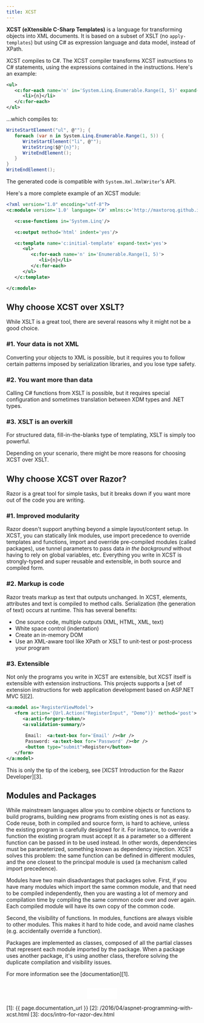 ```yaml
---
title: XCST
---
```


**XCST (eXtensible C-Sharp Templates)** is a language for transforming objects into XML documents. It is based on a subset of XSLT (no `apply-templates`) but using C# as expression language and data model, instead of XPath.

XCST compiles to C#. The XCST compiler transforms XCST instructions to C# statements, using the expressions contained in the instructions. Here's an example:

```xml
<ul>
   <c:for-each name='n' in='System.Linq.Enumerable.Range(1, 5)' expand-text='yes'>
      <li>{n}</li>
   </c:for-each>
</ul>
```

...which compiles to:

```csharp
WriteStartElement("ul", @""); {
   foreach (var n in System.Linq.Enumerable.Range(1, 5)) {
      WriteStartElement("li", @"");
      WriteString($@"{n}");
      WriteEndElement();
   }
}
WriteEndElement();
```

The generated code is compatible with `System.Xml.XmlWriter`'s API.

Here's a more complete example of an XCST module:

```xml
<?xml version="1.0" encoding="utf-8"?>
<c:module version='1.0' language='C#' xmlns:c='http://maxtoroq.github.io/XCST'>

   <c:use-functions in='System.Linq'/>

   <c:output method='html' indent='yes'/>

   <c:template name='c:initial-template' expand-text='yes'>
      <ul>
         <c:for-each name='n' in='Enumerable.Range(1, 5)'>
            <li>{n}</li>
         </c:for-each>
      </ul>
   </c:template>

</c:module>
```

Why choose XCST over XSLT?
--------------------------
While XSLT is a great tool, there are several reasons why it might not be a good choice.

### #1. Your data is not XML

Converting your objects to XML is possible, but it requires you to follow certain patterns imposed by serialization libraries, and you lose type safety.

### #2. You want more than data

Calling C# functions from XSLT is possible, but it requires special configuration and sometimes translation between XDM types and .NET types.

### #3. XSLT is an overkill

For structured data, fill-in-the-blanks type of templating, XSLT is simply too powerful.

Depending on your scenario, there might be more reasons for choosing XCST over XSLT.

Why choose XCST over Razor?
---------------------------
Razor is a great tool for simple tasks, but it breaks down if you want more out of the code you are writing.

### #1. Improved modularity

Razor doesn't support anything beyond a simple layout/content setup. In XCST, you can statically link modules, use import precedence to override templates and functions, import and override pre-compiled modules (called packages), use tunnel parameters to pass data *in the background* without having to rely on global variables, etc. Everything you write in XCST is strongly-typed and super reusable and extensible, in both source and compiled form.

### #2. Markup is code

Razor treats markup as text that outputs unchanged. In XCST, elements, attributes and text is compiled to method calls. Serialization (the generation of text) occurs at runtime. This has several benefits:

- One source code, multiple outputs (XML, HTML, XML, text)
- White space control (indentation)
- Create an in-memory DOM
- Use an XML-aware tool like XPath or XSLT to unit-test or post-process your program

### #3. Extensible

Not only the programs you write in XCST are extensible, but XCST itself is extensible with extension instructions. This projects supports a [set of extension instructions for web application development based on ASP.NET MVC 5][2].

```xml
<a:model as='RegisterViewModel'>
   <form action='{Url.Action("RegisterInput", "Demo")}' method='post'>
      <a:anti-forgery-token/>
      <a:validation-summary/>
   
       Email:  <a:text-box for='Email' /><br />
       Password: <a:text-box for='Password' /><br />
       <button type="submit">Register</button>
   </form>
</a:model>
```

This is only the tip of the iceberg, see [XCST Introduction for the Razor Developer][3].

Modules and Packages
--------------------
While mainstream languages allow you to combine objects or functions to build programs, building new programs from existing ones is not as easy. Code reuse, both in compiled and source form, is hard to achieve, unless the existing program is carefully designed for it. For instance, to override a function the existing program must accept it as a parameter so a different function can be passed in to be used instead. In other words, dependencies must be parameterized, something known as dependency injection. XCST solves this problem: the same function can be defined in different modules, and the one closest to the principal module is used (a mechanism called import precedence).

Modules have two main disadvantages that packages solve. First, if you have many modules which import the same common module, and that need to be compiled independently, then you are wasting a lot of memory and compilation time by compiling the same common code over and over again. Each compiled module will have its own copy of the common code.

Second, the visibility of functions. In modules, functions are always visible to other modules. This makes it hard to hide code, and avoid name clashes (e.g. accidentally override a function).

Packages are implemented as classes, composed of all the partial classes that represent each module imported by the package. When a package uses another package, it's using another class, therefore solving the duplicate compilation and visibility issues.

For more information see the [documentation][1].

<div style="text-align: center; margin-top: 2em">
   <iframe src="/github-btn.html?user={{site.github.owner_name}}&repo=XCST&type=star&size=large" frameborder="0" scrolling="0" width="80px" height="30px"></iframe>
</div>

[1]: {{ page.documentation_url }}
[2]: /2016/04/aspnet-programming-with-xcst.html
[3]: docs/intro-for-razor-dev.html
